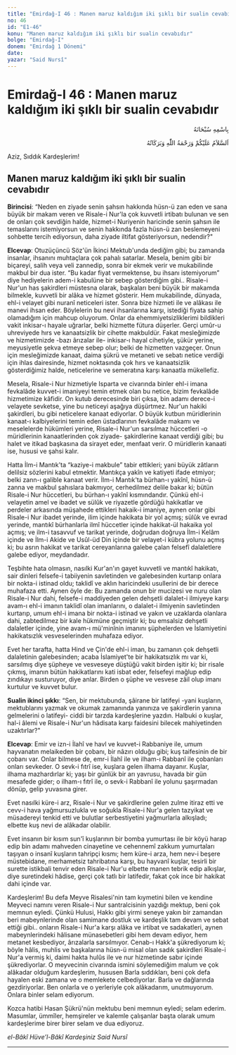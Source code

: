 ```yaml
---
title: "Emirdağ-I 46 : Manen maruz kaldığım iki şıklı bir sualin cevabıdır"
no: 46
id: "E1-46"
konu: "Manen maruz kaldığım iki şıklı bir sualin cevabıdır"
bolge: "Emirdağ-I"
donem: "Emirdağ 1 Dönemi"
date: 
yazar: "Said Nursî"
---
```


# Emirdağ-I 46 : Manen maruz kaldığım iki şıklı bir sualin cevabıdır

<p class="arabic" dir="rtl" title="Meal: “Her türlü noksan sıfatlardan yüce olan Allah’ın adıyla.”">بِاسْمِهِ سُبْحَانَهُ</p>

<p class="arabic" dir="rtl" title="Meal: “Allah’ın selâmı, rahmeti ve bereketleri, üzerinize olsun.”">اَلسَّلاَمُ عَلَيْكُمْ وَرَحْمَةُ اللّٰهِ وَبَرَكَاتُهُ</p>

Aziz, Sıddık Kardeşlerim!

## Manen maruz kaldığım iki şıklı bir sualin cevabıdır

**Birincisi**: “Neden en ziyade senin şahsın hakkında hüsn-ü zan eden ve sana büyük bir makam veren ve Risale-i Nur'la çok kuvvetli irtibatı bulunan ve sen de onları çok sevdiğin halde, hizmet-i Nuriyenin haricinde senin şahsın ile temaslarını istemiyorsun ve senin hakkında fazla hüsn-ü zan beslemeyeni sohbette tercih ediyorsun, daha ziyade iltifat gösteriyorsun, nedendir?"

**Elcevap**: Otuzüçüncü Söz'ün İkinci Mektub'unda dediğim gibi; bu zamanda insanlar, ihsanını muhtaçlara çok pahalı satarlar. Mesela, benim gibi bir biçareyi, salih veya veli zannedip, sonra bir ekmek verir ve mukabilinde makbul bir dua ister. “Bu kadar fiyat vermektense, bu ihsanı istemiyorum” diye hediyelerin adem-i kabulüne bir sebep gösterdiğim gibi.. Risale-i Nur'un has şakirdleri müstesna olarak, başkaları beni büyük bir makamda bilmekle, kuvvetli bir alâka ve hizmet gösterir. Hem mukabilinde, dünyada, ehl-i velayet gibi nuranî neticeleri ister. Sonra bize hizmeti ile ve alâkası ile manevi ihsan eder. Böylelerin bu nevi ihsanlarına karşı, istediği fiyata sahip olamadığım için mahcup oluyorum. Onlar da ehemmiyetsizliklerimi bildikleri vakit inkisar-ı hayale uğrarlar, belki hizmette fütura düşerler. Gerçi umûr-u uhreviyede hırs ve kanaatsizlik bir cihette makbuldür. Fakat mesleğimizde ve hizmetimizde -bazı ârızalar ile- inkisar-ı hayal cihetiyle, şükür yerine, meyusiyetle şekva etmeye sebep olur; belki de hizmetten vazgeçer. Onun için mesleğimizde kanaat, daima şükrü ve metaneti ve sebatı netice verdiği için ihlas dairesinde, hizmet noktasında çok hırs ve kanaatsizlik gösterdiğimiz halde, neticelerine ve semeratına karşı kanaatla mükellefiz.

Mesela, Risale-i Nur hizmetiyle Isparta ve civarında binler ehl-i imana fevkalâde kuvvet-i imaniyeyi temin etmek olan bu netice, bizim fevkalâde hizmetimize kâfidir. On kutub derecesinde biri çıksa, bin adamı derece-i velayete sevketse, yine bu neticeyi aşağıya düşürtmez. Nur'un hakiki şakirdleri, bu gibi neticelere kanaat ediyorlar. O büyük kutbun müridlerinin kanaat-ı kalbiyelerini temin eden üstadlarının fevkalâde makamı ve meselelerde hükümleri yerine, Risale-i Nur'un sarsılmaz hüccetleri -o müridlerinin kanaatlerinden çok ziyade- şakirdlerine kanaat verdiği gibi; bu halet ve itikad başkasına da sirayet eder, menfaat verir. O müridlerin kanaati ise, hususi ve şahsi kalır.

Hatta İlm-i Mantık'ta “kaziye-i makbule” tabir ettikleri; yani büyük zâtların delilsiz sözlerini kabul etmektir. Mantıkça yakîn ve katiyeti ifade etmiyor; belki zann-ı galible kanaat verir. İlm-i Mantık'ta bürhan-ı yakînî, hüsn-ü zanna ve makbul şahıslara bakmıyor, cerhedilmez delile bakar ki; bütün Risale-i Nur hüccetleri, bu bürhan-ı yakînî kısmındandır. Çünkü ehl-i velayetin amel ve ibadet ve sülûk ve riyazetle gördüğü hakikatlar ve perdeler arkasında müşahede ettikleri hakaik-i imaniye, aynen onlar gibi Risale-i Nur ibadet yerinde, ilim içinde hakikata bir yol açmış; sülûk ve evrad yerinde, mantıkî bürhanlarla ilmî hüccetler içinde hakikat-ül hakaika yol açmış; ve ilm-i tasavvuf ve tarikat yerinde, doğrudan doğruya İlm-i Kelâm içinde ve İlm-i Akide ve Usûl-üd Din içinde bir velayet-i kübra yolunu açmış ki; bu asrın hakikat ve tarikat cereyanlarına galebe çalan felsefî dalaletlere galebe ediyor, meydandadır.

Teşbihte hata olmasın, nasılki Kur'an'ın gayet kuvvetli ve mantıkî hakikatı, sair dinleri felsefe-i tabiiyenin savletinden ve galebesinden kurtarıp onlara bir nokta-i istinad oldu; taklidî ve aklın haricindeki usullerini de bir derece muhafaza etti. Aynen öyle de: Bu zamanda onun bir mucizesi ve nuru olan Risale-i Nur dahi, felsefe-i maddiyeden gelen dehşetli dalalet-i ilmiyeye karşı avam-ı ehl-i imanın taklidî olan imanlarını, o dalalet-i ilmiyenin savletinden kurtarıp, umum ehl-i imana bir nokta-i istinad ve yakın ve uzaklarda olanlara dahi, zabtedilmez bir kale hükmüne geçmiştir ki; bu emsalsiz dehşetli dalaletler içinde, yine avam-ı mü'minînin imanını şüphelerden ve İslamiyetini hakikatsızlık vesveselerinden muhafaza ediyor.

Evet her tarafta, hatta Hind ve Çin'de ehl-i iman, bu zamanın çok dehşetli dalaletinin galebesinden; acaba İslamiyet'te bir hakikatsızlık mı var ki, sarsılmış diye şüpheye ve vesveseye düştüğü vakit birden işitir ki; bir risale çıkmış, imanın bütün hakikatlarını kati isbat eder, felsefeyi mağlup edip zındıkayı susturuyor, diye anlar. Birden o şüphe ve vesvese zâil olup imanı kurtulur ve kuvvet bulur.

**Sualin ikinci şıkkı**: “Sen, bir mektubunda, şâirane bir latifeyi -yani kuşların, mektublarını yazmak ve okumak zamanında yanınıza ve şakirdlerin yanına gelmelerini o latifeyi- ciddi bir tarzda kardeşlerine yazdın. Halbuki o kuşlar, hal-i âlemi ve Risale-i Nur'un hâdisata karşı faidesini bilecek mahiyetinden uzaktırlar?"

**Elcevap**: Emir ve izn-i İlahî ve havl ve kuvvet-i Rabbaniye ile, umum hayvanatın melaikeden bir çobanı, bir nâzırı olduğu gibi; kuş taifesinin de bir çobanı var. Onlar bilmese de, emr-i İlahî ile ve ilham-ı Rabbanî ile çobanları onları sevkeder. O sevk-i fıtrî ise, kuşlara gelen ilhama dayanır. Kuşlar, ilhama mazhardırlar ki; yaşı bir günlük bir arı yavrusu, havada bir gün mesafede gider; o ilham-ı fıtrî ile, o sevk-i Rabbanî ile yolunu şaşırmadan dönüp, gelip yuvasına girer.

Evet nasılki küre-i arz, Risale-i Nur ve şakirdlerine gelen zulme itiraz etti ve cevv-i hava yağmursuzlukla ve soğukla Risale-i Nur'a gelen tazyikat ve müsadereyi tenkid etti ve bulutlar serbestiyetini yağmurlarla alkışladı; elbette kuş nevi de alâkadar olabilir.

Evet insanın bir kısım sun'î kuşlarının bir bomba yumurtası ile bir köyü harap edip bin adamı mahveden cinayetine ve cehennemî zakkum yumurtaları taşıyan o insanî kuşların tahripçi kısmı; hem küre-i arza, hem nev-i beşere müstebidane, merhametsiz tahribatına karşı, bu hayvanî kuşlar, tesirli bir surette istikbali tenvir eden Risale-i Nur'u elbette manen tebrik edip alkışlar, diye suretindeki hâdise, gerçi çok tatlı bir latifedir, fakat çok ince bir hakikat dahi içinde var.

Kardeşlerim! Bu defa Meyve Risalesi'nin tam kıymetini bilen ve kendine Meyveci namını veren Risale-i Nur santralcisinin yazdığı mektup, beni çok memnun eyledi. Çünkü Hulusi, Hakkı gibi yirmi seneye yakın bir zamandan beri mabeynlerinde olan samimane dostluk ve kardeşlik tam devam ve sebat ettiği gibi.. onların Risale-i Nur'a karşı alâka ve irtibat ve sadakatleri, aynen mabeynlerindeki hâlisane münasebetleri gibi hem devam ediyor, hem metanet kesbediyor, ârızalarla sarsılmıyor. Cenab-ı Hakk'a şükrediyorum ki; böyle hâlis, muhlis ve başkalarına hüsn-ü misal olan sadık şakirdleri Risale-i Nur'a vermiş ki, daimi hakta hulûs ile ve nur hizmetinde sabır içinde şükrediyorlar. O meyvecinin civarında ismini söylemediğim malum ve çok alâkadar olduğum kardeşlerim, hususen Barla sıddıkları, beni çok defa hayalen eski zamana ve o memlekete celbediyorlar. Barla ve dağlarında gezdiriyorlar. Ben onlarla ve o yerleriyle çok alâkadarım, unutmuyorum. Onlara binler selam ediyorum.

Kozca hatibi Hasan Şükrü'nün mektubu beni memnun eyledi; selam ederim. Masumlar, ümmîler, hemşireler ve kalemle çalışanlar başta olarak umum kardeşlerime birer birer selam ve dua ediyoruz.

*el-Bâkî Hüve’l-Bâkî*
*Kardeşiniz*
*Said Nursî*

***
